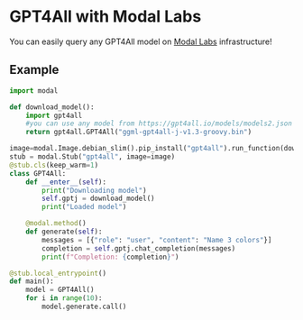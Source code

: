 # GPT4All with Modal Labs

You can easily query any GPT4All model on [Modal Labs](https://modal.com/) infrastructure!
## Example

```python
import modal

def download_model():
    import gpt4all
    #you can use any model from https://gpt4all.io/models/models2.json
    return gpt4all.GPT4All("ggml-gpt4all-j-v1.3-groovy.bin")

image=modal.Image.debian_slim().pip_install("gpt4all").run_function(download_model)
stub = modal.Stub("gpt4all", image=image)
@stub.cls(keep_warm=1)
class GPT4All:
    def __enter__(self):
        print("Downloading model")
        self.gptj = download_model()
        print("Loaded model")

    @modal.method()
    def generate(self):
        messages = [{"role": "user", "content": "Name 3 colors"}]
        completion = self.gptj.chat_completion(messages)
        print(f"Completion: {completion}")

@stub.local_entrypoint()
def main():
    model = GPT4All()
    for i in range(10):
        model.generate.call()
```
